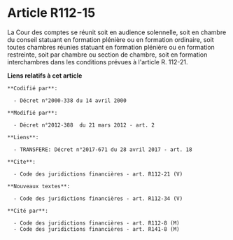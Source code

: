 # Article R112-15

La Cour des comptes se réunit soit en audience solennelle, soit en chambre du conseil statuant en formation plénière ou en
formation ordinaire, soit toutes chambres réunies statuant en formation plénière ou en formation restreinte, soit par chambre
ou section de chambre, soit en formation interchambres dans les conditions prévues à l'article R. 112-21.

**Liens relatifs à cet article**

	**Codifié par**:

	  - Décret n°2000-338 du 14 avril 2000

	**Modifié par**:

	  - Décret n°2012-388  du 21 mars 2012 - art. 2

	**Liens**:

	  - TRANSFERE: Décret n°2017-671 du 28 avril 2017 - art. 18

	**Cite**:

	  - Code des juridictions financières - art. R112-21 (V)

	**Nouveaux textes**:

	  - Code des juridictions financières - art. R112-34 (V)

	**Cité par**:

	  - Code des juridictions financières - art. R112-8 (M)
	  - Code des juridictions financières - art. R141-8 (M)

